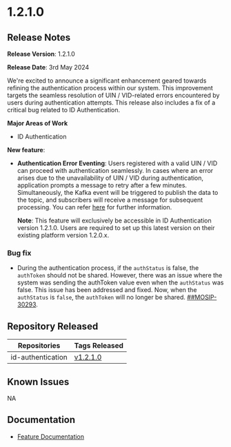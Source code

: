 # 1.2.1.0

## Release Notes

**Release Version**: 1.2.1.0

**Release Date**: 3rd May 2024

We're excited to announce a significant enhancement geared towards refining the authentication process within our system. This improvement targets the seamless resolution of UIN / VID-related errors encountered by users during authentication attempts. This release also includes a fix of a critical bug related to ID Authentication.

**Major Areas of Work**

* ID Authentication

**New feature**:

*   **Authentication Error Eventing**: Users registered with a valid UIN / VID can proceed with authentication seamlessly. In cases where an error arises due to the unavailability of UIN / VID during authentication, application prompts a message to retry after a few minutes. Simultaneously, the Kafka event will be triggered to publish the data to the topic, and subscribers will receive a message for subsequent processing. You can refer [here](https://docs.mosip.io/1.2.0/modules/id-authentication-services#authentication-error-eventing) for further information.

    **Note**: This feature will exclusively be accessible in ID Authentication version 1.2.1.0. Users are required to set up this latest version on their existing platform version 1.2.0.x.

### Bug fix

* During the authentication process, if the `authStatus` is false, the `authToken` should not be shared. However, there was an issue where the system was sending the authToken value even when the `authStatus` was false. This issue has been addressed and fixed. Now, when the `authStatus` is `false`, the `authToken` will no longer be shared. [##MOSIP-30293](https://mosip.atlassian.net/browse/MOSIP-30293).

## Repository Released

| Repositories      | Tags Released                                                        |
| ----------------- | -------------------------------------------------------------------- |
| id-authentication | [v1.2.1.0](https://github.com/mosip/id-authentication/tree/v1.2.1.0) |

## Known Issues

NA

## Documentation

* [Feature Documentation](https://docs.mosip.io/1.2.0/modules/id-authentication-services#authentication-error-eventing)
